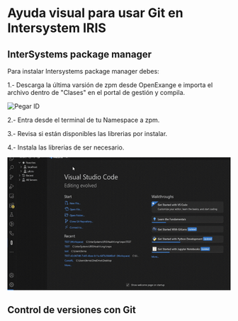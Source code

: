 # Ayuda visual para usar Git en Intersystem IRIS

## InterSystems package manager

Para instalar Intersystems package manager debes:

1.- Descarga la última varsión de zpm desde OpenExange e importa el archivo dentro de "Clases" en el portal de gestión y compila.

<img src="https://github.com/Fgonzalez-GesNovaSalud/Git-And-Iris/blob/help/1%20-%20Importar%20zpm.gif" alt="Pegar ID" width="550" height="300">

2.- Entra desde el terminal de tu Namespace a zpm.

3.- Revisa si están disponibles las librerias por instalar.

4.- Instala las librerias de ser necesario.

<img src="https://github.com/Fgonzalez-GesNovaSalud/Git-And-Iris/blob/help/2%20-%20Dependencias%20zpm.gif" alt="Pegar ID" width="550" height="300">

## Control de versiones con Git







